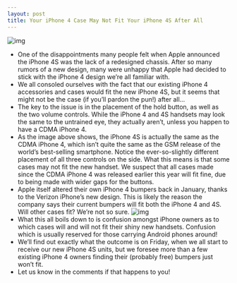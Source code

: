 ```yaml
---
layout: post
title: Your iPhone 4 Case May Not Fit Your iPhone 4S After All
---
```

![img](http://media.idownloadblog.com/wp-content/uploads/2011/10/iphone4-4s.png)
* One of the disappointments many people felt when Apple announced the iPhone 4S was the lack of a redesigned chassis. After so many rumors of a new design, many were unhappy that Apple had decided to stick with the iPhone 4 design we’re all familiar with.
* We all consoled ourselves with the fact that our existing iPhone 4 accessories and cases would fit the new iPhone 4S, but it seems that might not be the case (if you’ll pardon the pun!) after all…
* The key to the issue is in the placement of the hold button, as well as the two volume controls. While the iPhone 4 and 4S handsets may look the same to the untrained eye, they actually aren’t, unless you happen to have a CDMA iPhone 4.
* As the image above shows, the iPhone 4S is actually the same as the CDMA iPhone 4, which isn’t quite the same as the GSM release of the world’s best-selling smartphone. Notice the ever-so-slightly different placement of all three controls on the side. What this means is that some cases may not fit the new handset. We suspect that all cases made since the CDMA iPhone 4 was released earlier this year will fit fine, due to being made with wider gaps for the buttons.
* Apple itself altered their own iPhone 4 bumpers back in January, thanks to the Verizon iPhone’s new design. This is likely the reason the company says their current bumpers will fit both the iPhone 4 and 4S. Will other cases fit? We’re not so sure.
![img](http://media.idownloadblog.com/wp-content/uploads/2011/01/Bumper-Comparison.png)
* What this all boils down to is confusion amongst iPhone owners as to which cases will and will not fit their shiny new handsets. Confusion which is usually reserved for those carrying Android phones around!
* We’ll find out exactly what the outcome is on Friday, when we all start to receive our new iPhone 4S units, but we foresee more than a few existing iPhone 4 owners finding their (probably free) bumpers just won’t fit.
* Let us know in the comments if that happens to you!

